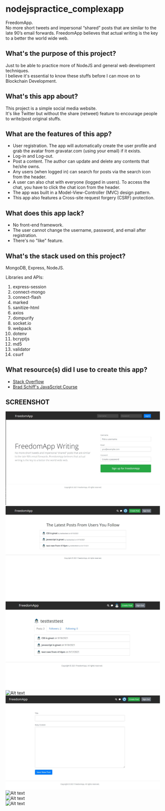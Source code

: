 # nodejspractice_complexapp
FreedomApp.  
No more short tweets and impersonal “shared” posts that are similar to the late 90’s email forwards. FreedomApp believes that actual writing is the key to a better the world wide web.    

## What's the purpose of this project?
Just to be able to practice more of NodeJS and general web development techniques.  
I believe it's essential to know these stuffs before I can move on to Blockchain Development.  

## What's this app about?
This project is a simple social media website.  
It's like Twitter but without the share (retweet) feature to encourage people to write/post original stuffs.  

## What are the features of this app?
* User registration. The app will automatically create the user profile and grab the avatar from gravatar.com (using your email) if it exists.  
* Log-in and Log-out.  
* Post a content. The author can update and delete any contents that he/she owns.  
* Any users (when logged in) can search for posts via the search icon from the header.  
* A user can also chat with everyone (logged in users). To access the chat, you have to click the chat icon from the header.  
* The app was built in a Model-View-Controller (MVC) design pattern.  
* This app also features a Cross-site request forgery (CSRF) protection.  

## What does this app lack?
* No front-end framework.  
* The user cannot change the username, password, and email after registration.  
* There's no "like" feature.  

## What's the stack used on this project?
MongoDB, Express, NodeJS.  

Libraries and APIs:
1. express-session
2. connect-mongo
3. connect-flash
4. marked
5. sanitize-html
6. axios
7. dompurify
8. socket.io
9. webpack
10. dotenv
11. bcryptjs
12. md5
13. validator
14. csurf

## What resource(s) did I use to create this app?
* [Stack Overflow](https://stackoverflow.com/)  
* [Brad Schiff's JavaScript Course](https://www.udemy.com/course/learn-javascript-full-stack-from-scratch)

## SCREENSHOT
![Alt text](/screenshots/screenshot-guest-homepage.JPG?raw=true "Homepage")  
![Alt text](/screenshots/screenshot-homepage-dashboard.JPG?raw=true "Homepage Dashboard")  
![Alt text](/screenshots/screenshot-profile-page.JPG?raw=true "Profile Page")  
![Alt text](/screenshots/screenshot-view-others-profile?raw=true "Others Profile Page")  
![Alt text](/screenshots/screenshot-creating-a-post-page.JPG?raw=true "Create A Post Page")  
![Alt text](/screenshots/screenshot-edit-post?raw=true "Edit A Post Page")  
![Alt text](/screenshots/screenshot-searchbar?raw=true "Search bar")  
![Alt text](/screenshots/screenshot-chat?raw=true "Chat window")  